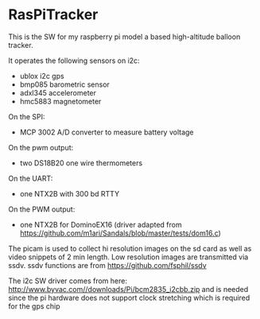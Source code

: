 RasPiTracker
============

This is the SW for my raspberry pi model a based high-altitude balloon tracker.

It operates the following sensors on i2c:

- ublox i2c gps
- bmp085 barometric sensor
- adxl345 accelerometer
- hmc5883 magnetometer

On the SPI:
- MCP 3002 A/D converter to measure battery voltage

On the pwm output:
- two DS18B20 one wire thermometers

On the UART:
- one NTX2B with 300 bd RTTY

On the PWM output:
- one NTX2B for DominoEX16 (driver adapted from https://github.com/m1ari/Sandals/blob/master/tests/dom16.c)

The picam is used to collect hi resolution images on the sd card as well as video snippets of 2 min length. Low resolution images are transmitted via ssdv. ssdv functions are from https://github.com/fsphil/ssdv

The i2c SW driver comes from here: http://www.byvac.com//downloads/Pi/bcm2835_i2cbb.zip and is needed since the pi hardware does not support clock stretching which is required for the gps chip







